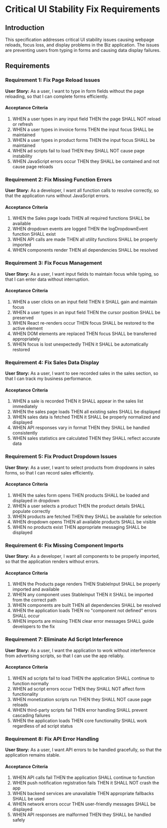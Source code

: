 # Critical UI Stability Fix Requirements

## Introduction

This specification addresses critical UI stability issues causing webpage reloads, focus loss, and display problems in the Biz application. The issues are preventing users from typing in forms and causing data display failures.

## Requirements

### Requirement 1: Fix Page Reload Issues

**User Story:** As a user, I want to type in form fields without the page reloading, so that I can complete forms efficiently.

#### Acceptance Criteria

1. WHEN a user types in any input field THEN the page SHALL NOT reload or refresh
2. WHEN a user types in invoice forms THEN the input focus SHALL be maintained
3. WHEN a user types in product forms THEN the input focus SHALL be maintained
4. WHEN ad scripts fail to load THEN they SHALL NOT cause page instability
5. WHEN JavaScript errors occur THEN they SHALL be contained and not cause page reloads

### Requirement 2: Fix Missing Function Errors

**User Story:** As a developer, I want all function calls to resolve correctly, so that the application runs without JavaScript errors.

#### Acceptance Criteria

1. WHEN the Sales page loads THEN all required functions SHALL be available
2. WHEN dropdown events are logged THEN the logDropdownEvent function SHALL exist
3. WHEN API calls are made THEN all utility functions SHALL be properly imported
4. WHEN components render THEN all dependencies SHALL be resolved

### Requirement 3: Fix Focus Management

**User Story:** As a user, I want input fields to maintain focus while typing, so that I can enter data without interruption.

#### Acceptance Criteria

1. WHEN a user clicks on an input field THEN it SHALL gain and maintain focus
2. WHEN a user types in an input field THEN the cursor position SHALL be preserved
3. WHEN React re-renders occur THEN focus SHALL be restored to the active element
4. WHEN DOM elements are replaced THEN focus SHALL be transferred appropriately
5. WHEN focus is lost unexpectedly THEN it SHALL be automatically restored

### Requirement 4: Fix Sales Data Display

**User Story:** As a user, I want to see recorded sales in the sales section, so that I can track my business performance.

#### Acceptance Criteria

1. WHEN a sale is recorded THEN it SHALL appear in the sales list immediately
2. WHEN the sales page loads THEN all existing sales SHALL be displayed
3. WHEN sales data is fetched THEN it SHALL be properly normalized and displayed
4. WHEN API responses vary in format THEN they SHALL be handled consistently
5. WHEN sales statistics are calculated THEN they SHALL reflect accurate data

### Requirement 5: Fix Product Dropdown Issues

**User Story:** As a user, I want to select products from dropdowns in sales forms, so that I can record sales efficiently.

#### Acceptance Criteria

1. WHEN the sales form opens THEN products SHALL be loaded and displayed in dropdown
2. WHEN a user selects a product THEN the product details SHALL populate correctly
3. WHEN products are fetched THEN they SHALL be available for selection
4. WHEN dropdown opens THEN all available products SHALL be visible
5. WHEN no products exist THEN appropriate messaging SHALL be displayed

### Requirement 6: Fix Missing Component Imports

**User Story:** As a developer, I want all components to be properly imported, so that the application renders without errors.

#### Acceptance Criteria

1. WHEN the Products page renders THEN StableInput SHALL be properly imported and available
2. WHEN any component uses StableInput THEN it SHALL be imported from the correct path
3. WHEN components are built THEN all dependencies SHALL be resolved
4. WHEN the application loads THEN no "component not defined" errors SHALL occur
5. WHEN imports are missing THEN clear error messages SHALL guide developers to the fix

### Requirement 7: Eliminate Ad Script Interference

**User Story:** As a user, I want the application to work without interference from advertising scripts, so that I can use the app reliably.

#### Acceptance Criteria

1. WHEN ad scripts fail to load THEN the application SHALL continue to function normally
2. WHEN ad script errors occur THEN they SHALL NOT affect form functionality
3. WHEN monetization scripts run THEN they SHALL NOT cause page reloads
4. WHEN third-party scripts fail THEN error handling SHALL prevent cascading failures
5. WHEN the application loads THEN core functionality SHALL work regardless of ad script status

### Requirement 8: Fix API Error Handling

**User Story:** As a user, I want API errors to be handled gracefully, so that the application remains stable.

#### Acceptance Criteria

1. WHEN API calls fail THEN the application SHALL continue to function
2. WHEN push notification registration fails THEN it SHALL NOT crash the app
3. WHEN backend services are unavailable THEN appropriate fallbacks SHALL be used
4. WHEN network errors occur THEN user-friendly messages SHALL be displayed
5. WHEN API responses are malformed THEN they SHALL be handled safely